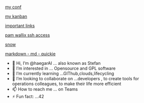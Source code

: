 [my conf](https://tasktrack.telekom.at/confluence/spaces/viewspace.action?key=~umxf76p)

[my kanban](https://github.com/orgs/A1-Group-Base/projects/11/views/5)

[important links](https://tasktrack.telekom.at/confluence/display/UXOS/Links)

[pam wallix ssh access](https://pamaccessmanager.a1.group/wabam/a1aut?domain=SAML-austria.local)

[snow](https://a1prod.service-now.com/navpage.do)

[markdown - md - quickie](https://www.markdownguide.org/extended-syntax/)

- 👋 Hi, I’m @haegarAI ... also known as Stefan
- 👀 I’m interested in ... Opensource and GPL software
- 🌱 I’m currently learning ...GIThub,clouds,lifecycling
- 💞️ I’m looking to collaborate on ...developers , to create tools for operations colleagues, to make their life more efficient 
- 📫 How to reach me ... on Teams
- ⚡ Fun fact: ...42 

<!---
haegarAI/haegarAI is a ✨ special ✨ repository because its `README.md` (this file) appears on your GitHub profile.
You can click the Preview link to take a look at your changes.
--->
